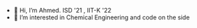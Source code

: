 - 👋 Hi, I’m Ahmed. ISD '21 , IIT-K '22
- 👀 I’m interested in Chemical Engineering and code on the side


<!---
kingahmed2002/kingahmed2002 is a ✨ special ✨ repository because its `README.md` (this file) appears on your GitHub profile.
You can click the Preview link to take a look at your changes.
--->
